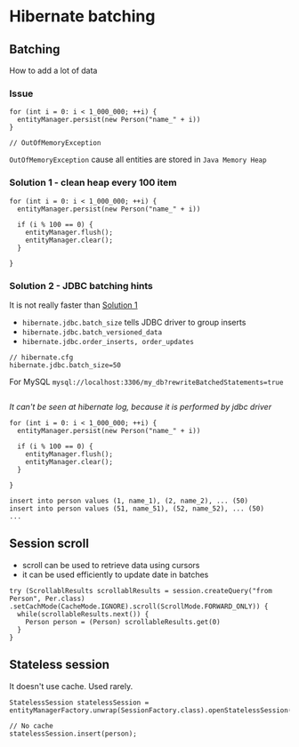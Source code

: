 # Hibernate batching

## Batching

How to add a lot of data

### Issue

```
for (int i = 0: i < 1_000_000; ++i) {
  entityManager.persist(new Person("name_" + i))
}

// OutOfMemoryException
```

`OutOfMemoryException` cause all entities are stored in `Java Memory Heap`

### Solution 1 - clean heap every 100 item

```
for (int i = 0: i < 1_000_000; ++i) {
  entityManager.persist(new Person("name_" + i))
  
  if (i % 100 == 0) {
    entityManager.flush();
    entityManager.clear();
  }
  
}

```

### Solution 2 - JDBC batching hints

It is not really faster than [Solution 1](solution-1)

* `hibernate.jdbc.batch_size` tells JDBC driver to group inserts
* `hibernate.jdbc.batch_versioned_data`
* `hibernate.jdbc.order_inserts, order_updates`

```
// hibernate.cfg
hibernate.jdbc.batch_size=50
```

For MySQL `mysql://localhost:3306/my_db?rewriteBatchedStatements=true`

```

```

*It can't be seen at hibernate log, because it is performed by jdbc driver*


```
for (int i = 0: i < 1_000_000; ++i) {
  entityManager.persist(new Person("name_" + i))
  
  if (i % 100 == 0) {
    entityManager.flush();
    entityManager.clear();
  }
  
}
```

```
insert into person values (1, name_1), (2, name_2), ... (50)
insert into person values (51, name_51), (52, name_52), ... (50)
...
```

## Session scroll

* scroll can be used to retrieve data using cursors
* it can be used efficiently to update date in batches

```
try (ScrollablResults scrollablResults = session.createQuery("from Person", Per.class)
.setCachMode(CacheMode.IGNORE).scroll(ScrollMode.FORWARD_ONLY)) {
  while(scrollableResults.next()) {
    Person person = (Person) scrollableResults.get(0)
  }
}
```

## Stateless session

It doesn't use cache. Used rarely.

```
StatelessSession statelessSession = entityManagerFactory.unwrap(SessionFactory.class).openStatelessSession()

// No cache
statelessSession.insert(person);

```
